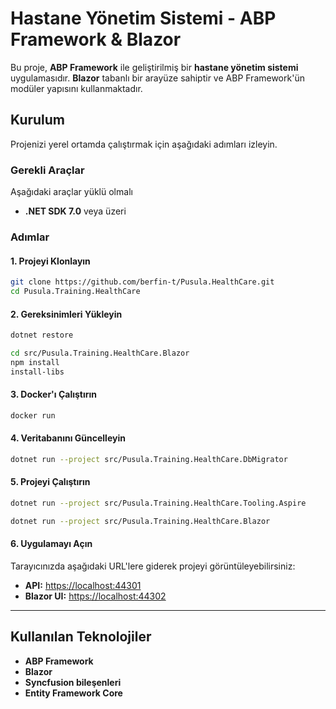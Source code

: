 # Hastane Yönetim Sistemi - ABP Framework & Blazor

Bu proje, **ABP Framework** ile geliştirilmiş bir **hastane yönetim sistemi** uygulamasıdır. **Blazor** tabanlı bir arayüze sahiptir ve ABP Framework'ün  modüler yapısını kullanmaktadır.

## Kurulum

Projenizi yerel ortamda çalıştırmak için aşağıdaki adımları izleyin.

### Gerekli Araçlar
Aşağıdaki araçlar yüklü olmalı
- **.NET SDK 7.0** veya üzeri

### Adımlar

#### 1. Projeyi Klonlayın
```sh
git clone https://github.com/berfin-t/Pusula.HealthCare.git
cd Pusula.Training.HealthCare
```

#### 2. Gereksinimleri Yükleyin

```sh
dotnet restore
```
```sh
cd src/Pusula.Training.HealthCare.Blazor
npm install
install-libs
```
#### 3. Docker'ı Çalıştırın

```sh
docker run 
```

#### 4. Veritabanını Güncelleyin

```sh
dotnet run --project src/Pusula.Training.HealthCare.DbMigrator
```

#### 5. Projeyi Çalıştırın

```sh
dotnet run --project src/Pusula.Training.HealthCare.Tooling.Aspire
```
```sh
dotnet run --project src/Pusula.Training.HealthCare.Blazor
```

#### 6. Uygulamayı Açın
Tarayıcınızda aşağıdaki URL'lere giderek projeyi görüntüleyebilirsiniz:
- **API:** [https://localhost:44301](https://localhost:44301)
- **Blazor UI:** [https://localhost:44302](https://localhost:44302)

---

## Kullanılan Teknolojiler

- **ABP Framework**
- **Blazor**
- **Syncfusion bileşenleri**
- **Entity Framework Core**

